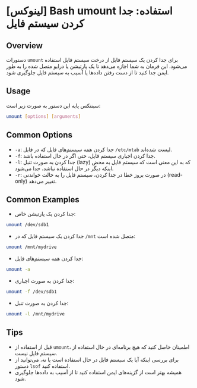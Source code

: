 # [لینوکس] Bash umount استفاده: جدا کردن سیستم فایل

## Overview
دستورات `umount` برای جدا کردن یک سیستم فایل از درخت سیستم فایل استفاده می‌شود. این فرمان به شما اجازه می‌دهد تا یک پارتیشن یا درایو متصل شده را به طور ایمن جدا کنید تا از دست رفتن داده‌ها یا آسیب به سیستم فایل جلوگیری شود.

## Usage
سینتکس پایه این دستور به صورت زیر است:

```bash
umount [options] [arguments]
```

## Common Options
- `-a`: جدا کردن همه سیستم‌های فایل که در فایل `/etc/mtab` لیست شده‌اند.
- `-f`: جدا کردن اجباری سیستم فایل، حتی اگر در حال استفاده باشد.
- `-l`: جدا کردن به صورت تنبل (lazy) که به این معنی است که سیستم فایل به محض اینکه دیگر در حال استفاده نباشد، جدا می‌شود.
- `-r`: در صورت بروز خطا در جدا کردن، سیستم فایل را به حالت خواندنی (read-only) تغییر می‌دهد.

## Common Examples
- جدا کردن یک پارتیشن خاص:
```bash
umount /dev/sdb1
```

- جدا کردن یک سیستم فایل که در `/mnt` متصل شده است:
```bash
umount /mnt/mydrive
```

- جدا کردن همه سیستم‌های فایل:
```bash
umount -a
```

- جدا کردن به صورت اجباری:
```bash
umount -f /dev/sdb1
```

- جدا کردن به صورت تنبل:
```bash
umount -l /mnt/mydrive
```

## Tips
- قبل از استفاده از `umount`، اطمینان حاصل کنید که هیچ برنامه‌ای در حال استفاده از سیستم فایل نیست.
- برای بررسی اینکه آیا یک سیستم فایل در حال استفاده است یا نه، می‌توانید از دستور `lsof` استفاده کنید.
- همیشه بهتر است از گزینه‌های ایمن استفاده کنید تا از آسیب به داده‌ها جلوگیری شود.